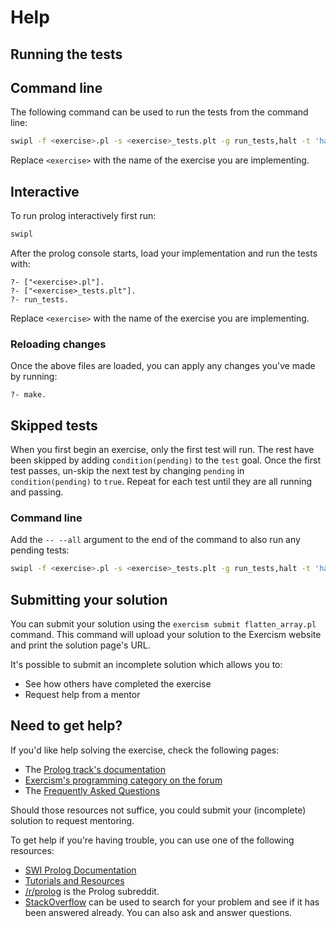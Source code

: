 # Help

## Running the tests

## Command line

The following command can be used to run the tests from the command line:

```bash
swipl -f <exercise>.pl -s <exercise>_tests.plt -g run_tests,halt -t 'halt(1)'
```

Replace `<exercise>` with the name of the exercise you are implementing.

## Interactive

To run prolog interactively first run:

```bash
swipl
```

After the prolog console starts, load your implementation and run the tests
with:

```
?- ["<exercise>.pl"].
?- ["<exercise>_tests.plt"].
?- run_tests.
```

Replace `<exercise>` with the name of the exercise you are implementing.

### Reloading changes

Once the above files are loaded, you can apply any changes you've made
by running:

```
?- make.
```

## Skipped tests

When you first begin an exercise, only the first test will run. The rest have
been skipped by adding `condition(pending)` to the `test` goal. Once the first
test passes, un-skip the next test by changing `pending` in `condition(pending)`
to `true`. Repeat for each test until they are all running and passing.

### Command line

Add the `-- --all` argument to the end of the command to also run any pending tests:

```bash
swipl -f <exercise>.pl -s <exercise>_tests.plt -g run_tests,halt -t 'halt(1)' -- --all
```

## Submitting your solution

You can submit your solution using the `exercism submit flatten_array.pl` command.
This command will upload your solution to the Exercism website and print the solution page's URL.

It's possible to submit an incomplete solution which allows you to:

- See how others have completed the exercise
- Request help from a mentor

## Need to get help?

If you'd like help solving the exercise, check the following pages:

- The [Prolog track's documentation](https://exercism.org/docs/tracks/prolog)
- [Exercism's programming category on the forum](https://forum.exercism.org/c/programming/5)
- The [Frequently Asked Questions](https://exercism.org/docs/using/faqs)

Should those resources not suffice, you could submit your (incomplete) solution to request mentoring.

To get help if you're having trouble, you can use one of the following resources:

- [SWI Prolog Documentation](http://www.swi-prolog.org)
- [Tutorials and Resources](http://www.swi-prolog.org/Links.html)
- [/r/prolog](https://www.reddit.com/r/prolog) is the Prolog subreddit.
- [StackOverflow](http://stackoverflow.com/questions/tagged/prolog) can be used to search for your problem and see if it has been answered already. You can also ask and answer questions.